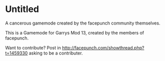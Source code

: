 # Untitled
A cancerous gamemode created by the facepunch community themselves.

This is a Gamemode for Garrys Mod 13, created by the members of facepunch.

Want to contribute? Post in http://facepunch.com/showthread.php?t=1459330 asking to be a contributer.
